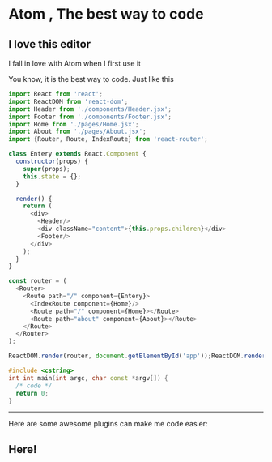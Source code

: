 # Atom , The best way to code
## I love this editor

I fall in love with Atom when I first use it

You know, it is the best way to code. Just like this

```js
import React from 'react';
import ReactDOM from 'react-dom';
import Header from './components/Header.jsx';
import Footer from './components/Footer.jsx';
import Home from './pages/Home.jsx';
import About from './pages/About.jsx';
import {Router, Route, IndexRoute} from 'react-router';

class Entery extends React.Component {
  constructor(props) {
    super(props);
    this.state = {};
  }

  render() {
    return (
      <div>
        <Header/>
        <div className="content">{this.props.children}</div>
        <Footer/>
      </div>
    );
  }
}

const router = (
  <Router>
    <Route path="/" component={Entery}>
      <IndexRoute component={Home}/>
      <Route path="/" component={Home}></Route>
      <Route path="about" component={About}></Route>
    </Route>
  </Router>
);

ReactDOM.render(router, document.getElementById('app'));ReactDOM.render(router);ReactDOM.render(router, document.getElementById('app'));ReactDOM.render(router);ReactDOM.render(router);ReactDOM.render(router, document.getElementById('app'));ReactDOM.render(router);ReactDOM.render(router);ReactDOM.render(router, document.getElementById('app')); ReactDOM.render(router);
```

```c++
#include <cstring>
int int main(int argc, char const *argv[]) {
  /* code */
  return 0;
}
```

---

Here are some awesome plugins can make me code easier:
<h2>Here!</h2>
